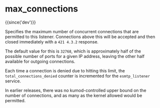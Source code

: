 # max_connections

{{since('dev')}}

Specifies the maximum number of concurrent connections that are permitted
to this listener. Connections above this will be accepted and then closed
immediately with a `421 4.3.2` response.

The default value for this is `32768`, which is approximately half of
the possible number of ports for a given IP address, leaving the other
half available for outgoing connections.

Each time a connection is denied due to hitting this limit, the
`total_connections_denied` counter is incremented for the `esmtp_listener`
service.

In earlier releases, there was no kumod-controlled upper bound on the
number of connections, and as many as the kernel allowed would be
permitted.


